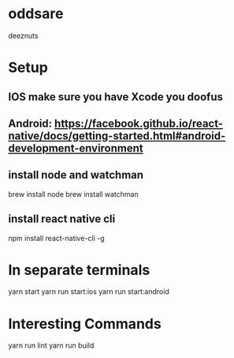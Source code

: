 # oddsare
deeznuts

# Setup
## IOS make sure you have Xcode you doofus
## Android: https://facebook.github.io/react-native/docs/getting-started.html#android-development-environment

## install node and watchman
brew install node 
brew install watchman

## install react native cli
npm install react-native-cli -g

# In separate terminals
yarn start
yarn run start:ios
yarn run start:android

# Interesting Commands
yarn run lint
yarn run build